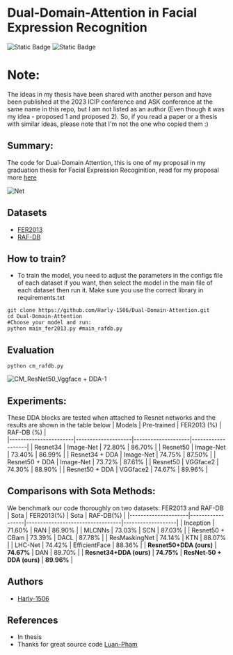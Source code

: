 
# Dual-Domain-Attention in Facial Expression Recognition
![Static Badge](https://img.shields.io/badge/Pyhon-3.10.10-blue)
![Static Badge](https://img.shields.io/badge/Framework-Pytorch-Green)

# Note: 
The ideas in my thesis have been shared with another person and have been published at the 2023 ICIP conference and ASK conference at the same name in this repo, but I am not listed as an author (Even though it was my idea - proposed 1 and proposed 2). So, if you read a paper or a thesis with similar ideas, please note that I'm not the one who copied them :)

## Summary:
The code for Dual-Domain Attention, this is one of my proposal in my graduation thesis for Facial Expression Recoginition, read for my proposal more [here](https://harly.vercel.app/graduation-thesis-facial-emotion-recognition-deep-learning-application-combines-attention)


![Net](https://github.com/Harly-1506/Dual-Domain-Attention/assets/86733695/d1755a67-c51d-4ef8-815b-20e6388277db)

## Datasets
- [FER2013](https://www.kaggle.com/competitions/challenges-in-representation-learning-facial-expression-recognition-challenge/overview)
- [RAF-DB](http://www.whdeng.cn/raf/model1.html)
## How to train?
- To train the model, you need to adjust the parameters in the configs file of each dataset if you want, then select the model in the main file of each dataset then run it. Make sure you use the correct library in requirements.txt 
```python3
git clone https://github.com/Harly-1506/Dual-Domain-Attention.git
cd Dual-Domain-Attention
#Choose your model and run:
python main_fer2013.py #main_rafdb.py
```
## Evaluation
```python3
python cm_rafdb.py
```
![CM_ResNet50_Vggface + DDA-1](https://github.com/Harly-1506/Dual-Domain-Attention/assets/86733695/9163ea8f-c16f-45b7-a896-d33b31f5f9cb)

## Experiments:
These DDA blocks are tested when attached to Resnet networks and the results are shown in the table below
|     Models            |     Pre-trained    |     FER2013 (%)    |     RAF-DB (%)    |        
|-----------------------|--------------------|--------------------|-------------------|
|     Resnet34          |     Image-Net      |     72.80%         |     86.70%        |
|     Resnet50          |     Image-Net      |     73.40%         |     86.99%        |
|     Resnet34 + DDA    |     Image-Net      |     74.75%         |     87.50%        |
|     Resnet50 + DDA    |     Image-Net      |     73.72%         |     87.61%        |
|     Resnet50          |     VGGface2       |     74.30%         |     88.90%        |
|     Resnet50 + DDA    |     VGGface2       |     74.67%         |     89.96%        |


## Comparisons with Sota Methods:
We benchmark our code thoroughly on two datasets: FER2013 and RAF-DB
| Sota                | FER2013(%)       | Sota                             | RAF-DB(%)         |
|---------------------|------------------|----------------------------------|-------------------|
| Inception           |    71.60%    | RAN                              |    86.90%     |
| MLCNNs              |    73.03%    | SCN                              |    87.03%     |
| Resnet50 + CBam     |    73.39%    | DACL                             |    87.78%     |
| ResMaskingNet       |    74.14%    | KTN                              |    88.07%     |
| LHC-Net             |    74.42%    | EfficientFace                    |    88.36%     |
| **Resnet50+DDA (ours)** |    **74.67%**    | DAN                              |    89.70%     |
| **Resnet34+DDA (ours)** |    **74.75%**    |   **ResNet-50 + DDA (ours)**    |    **89.96%**     |

## Authors
- [Harly-1506](github.com/Harly-1596)
## References
- In thesis
- Thanks for great source code [Luan-Pham](https://github.com/phamquiluan)

